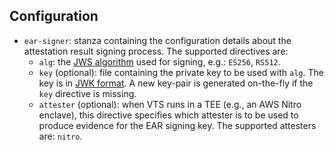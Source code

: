 ## Configuration

- `ear-signer`: stanza containing the configuration details about the attestation
  result signing process.  The supported directives are:
  - `alg`: the [JWS algorithm](https://www.iana.org/assignments/jose/jose.xhtml#web-signature-encryption-algorithms)
    used for signing, e.g.: `ES256`, `RS512`.
  - `key` (optional): file containing the private key to be used with `alg`.
    The key is in [JWK format](https://datatracker.ietf.org/doc/rfc7517/).
    A new key-pair is generated on-the-fly if the `key` directive is missing.
  - `attester` (optional): when VTS runs in a TEE (e.g., an AWS Nitro enclave),
    this directive specifies which attester is to be used to produce evidence
    for the EAR signing key.  The supported attesters are: `nitro`.
